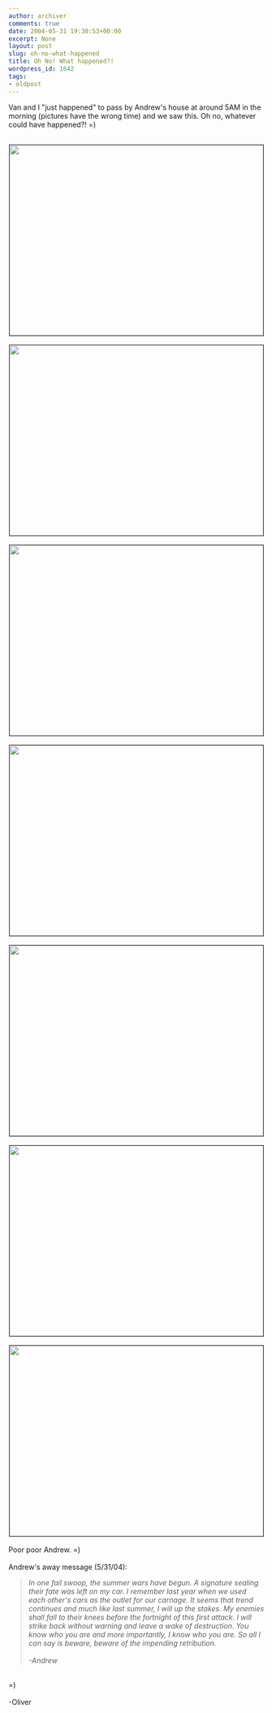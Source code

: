 ```yaml
---
author: archiver
comments: true
date: 2004-05-31 19:30:53+00:00
excerpt: None
layout: post
slug: oh-no-what-happened
title: Oh No! What happened?!
wordpress_id: 1642
tags:
- oldpost
---
```


Van and I "just happened" to pass by Andrew's house at around 5AM in the morning (pictures have the wrong time) and we saw this. Oh no, whatever could have happened?! =)<br /><br /><center><img src="http://www.oliverweb.com/stuff/andrewcar/andrewcar1.jpg" border="1" width="500" height="375"><br /><br /><img src="http://www.oliverweb.com/stuff/andrewcar/andrewcar2.jpg" border="1" width="500" height="375"><br /><br /><img src="http://www.oliverweb.com/stuff/andrewcar/andrewcar3.jpg" border="1" width="500" height="375"><br /><br /><img src="http://www.oliverweb.com/stuff/andrewcar/andrewcar4.jpg" border="1" width="500" height="375"><br /><br /><img src="http://www.oliverweb.com/stuff/andrewcar/andrewcar5.jpg" border="1" width="500" height="375"><br /><br /><img src="http://www.oliverweb.com/stuff/andrewcar/andrewcar6.jpg" border="1" width="500" height="375"><br /><br /><img src="http://www.oliverweb.com/stuff/andrewcar/andrewcar7.jpg" border="1" width="500" height="375"></center><br />Poor poor Andrew. =)<br /><br />Andrew's away message (5/31/04):

> <i>In one fail swoop, the summer wars have begun.  A signature sealing their fate was left on my car.  I remember last year when we used each other's cars as the outlet for our carnage.  It seems that trend continues and much like last summer, I will up the stakes.  My enemies shall fall to their knees before the fortnight of this first attack.  I will strike back without warning and leave a wake of destruction.  You know who you are and more importantly, I know who you are.  So all I can say is beware, beware of the impending retribution.<br /><br />-Andrew</i>

<br />=)<br /><br />-Oliver